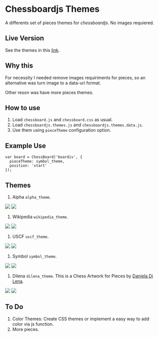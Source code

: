 # Chessboardjs Themes

A differents set of pieces themes for *chessboardjs*. No images requiered.

## Live Version

See the themes in this [link](https://cdn.rawgit.com/jbkunst/chessboardjs-themes/master/index.html). 

## Why this

For necessity I needed remove images requiriments for pieces, so an alternative was turn 
image to a data-uri format.

Other reson was have more pieces themes.

## How to use

1. Load `chessboard.js` and `chessboard.css` as usual.
2. Load `chessboardjs.themes.js` and `chessboardjs.themes.data.js`.
3. Use them using `pieceTheme` configuration option.

## Example Use

```
var board = ChessBoard('boardiv', {
  pieceTheme: symbol_theme,
  position: 'start'
});
```

## Themes

1. Alpha `alpha_theme`.

![](https://raw.githubusercontent.com/jbkunst/chessboardjs-themes/master/chesspieces/alpha/bB.png)
![](https://raw.githubusercontent.com/jbkunst/chessboardjs-themes/master/chesspieces/alpha/wQ.png)

1. Wikipedia `wikipedia_theme`.

![](https://raw.githubusercontent.com/jbkunst/chessboardjs-themes/master/chesspieces/wikipedia/bB.png)
![](https://raw.githubusercontent.com/jbkunst/chessboardjs-themes/master/chesspieces/wikipedia/wQ.png)

1. USCF `uscf_theme`.

![](https://raw.githubusercontent.com/jbkunst/chessboardjs-themes/master/chesspieces/uscf/bB.png)
![](https://raw.githubusercontent.com/jbkunst/chessboardjs-themes/master/chesspieces/uscf/wQ.png)


1. Symbol `symbol_theme`.

![](https://raw.githubusercontent.com/jbkunst/chessboardjs-themes/master/chesspieces/symbol/bB.png)
![](https://raw.githubusercontent.com/jbkunst/chessboardjs-themes/master/chesspieces/symbol/wQ.png)

1. Dilena `dilena_theme`. This is a Chess Artwork for Pieces by [Daniela Di Lena](http://www.dilena.de/161491/1618285/work/chess-pieces-and-board).

![](https://raw.githubusercontent.com/jbkunst/chessboardjs-themes/master/chesspieces/dilena/bB.png)
![](https://raw.githubusercontent.com/jbkunst/chessboardjs-themes/master/chesspieces/dilena/wQ.png)



## To Do

1. Color Themes: Create CSS themes or implement a easy way to add color via js function.
2. More pieces.